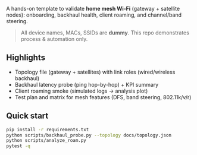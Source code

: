 

A hands-on template to validate **home mesh Wi‑Fi** (gateway + satellite nodes): onboarding, backhaul health, client roaming, and channel/band steering.

> All device names, MACs, SSIDs are **dummy**. This repo demonstrates process & automation only.

## Highlights
- Topology file (gateway + satellites) with link roles (wired/wireless backhaul)
- Backhaul latency probe (ping hop-by-hop) + KPI summary
- Client roaming smoke (simulated logs → analysis plot)
- Test plan and matrix for mesh features (DFS, band steering, 802.11k/v/r)

## Quick start
```bash
pip install -r requirements.txt
python scripts/backhaul_probe.py --topology docs/topology.json
python scripts/analyze_roam.py
pytest -q
```
